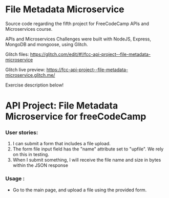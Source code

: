 # File Metadata Microservice

Source code regarding the fifth project for FreeCodeCamp APIs and Microservices course.

APIs and Microservices Challenges were built with NodeJS, Express, MongoDB and mongoose, using Glitch.

Glitch files: https://glitch.com/edit/#!/fcc-api-project--file-metadata-microservice

Glitch live preview: https://fcc-api-project--file-metadata-microservice.glitch.me/

Exercise description below!

# API Project: File Metadata Microservice for freeCodeCamp

### User stories:
1. I can submit a form that includes a file upload.
2. The form file input field  has the "name" attribute set to "upfile". We rely on this in testing.
3. When I submit something, I will receive the file name and size in bytes within the JSON response

### Usage :
* Go to the main page, and upload a file using the provided form.
